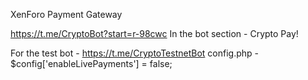 XenForo Payment Gateway

https://t.me/CryptoBot?start=r-98cwc
In the bot section - Crypto Pay!

For the test bot - https://t.me/CryptoTestnetBot
config.php - $config['enableLivePayments'] = false;
